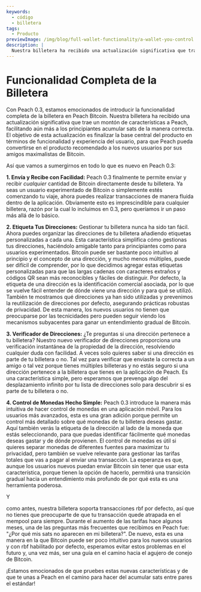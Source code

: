 ```yaml
---
keywords:
  - código
  - billetera
tags:
  - Producto
previewImage: /img/blog/full-wallet-functionality/a-wallet-you-control.png
description: |
  Nuestra billetera ha recibido una actualización significativa que trae un montón de características a Peach, facilitando aún más a los principiantes acumular sats de la manera correcta.
---
```


# Funcionalidad Completa de la Billetera

Con Peach 0.3, estamos emocionados de introducir la funcionalidad completa de la billetera en Peach Bitcoin.
Nuestra billetera ha recibido una actualización significativa que trae un montón de características a Peach, facilitando aún más a los principiantes acumular sats de la manera correcta.
El objetivo de esta actualización es finalizar la base central del producto en términos de funcionalidad y experiencia del usuario, para que Peach pueda convertirse en el producto recomendado a los nuevos usuarios por sus amigos maximalistas de Bitcoin.

Así que vamos a sumergirnos en todo lo que es nuevo en Peach 0.3:

**1. Envía y Recibe con Facilidad:** Peach 0.3 finalmente te permite enviar y recibir _cualquier_ cantidad de Bitcoin directamente desde tu billetera. Ya seas un usuario experimentado de Bitcoin o simplemente estés comenzando tu viaje, ahora puedes realizar transacciones de manera fluida dentro de la aplicación. Obviamente esto es imprescindible para cualquier billetera, razón por la cual lo incluimos en 0.3, pero queríamos ir un paso más allá de lo básico.

**2. Etiqueta Tus Direcciones:** Gestionar tu billetera nunca ha sido tan fácil. Ahora puedes organizar las direcciones de tu billetera añadiendo etiquetas personalizadas a cada una. Esta característica simplifica cómo gestionas tus direcciones, haciéndolo amigable tanto para principiantes como para usuarios experimentados.
Bitcoin puede ser bastante poco intuitivo al principio y el concepto de una dirección, y mucho menos múltiples, puede ser difícil de comprender, por lo que decidimos agregar estas etiquetas personalizadas para que las largas cadenas con caracteres extraños y códigos QR sean más reconocibles y fáciles de distinguir. Por defecto, la etiqueta de una dirección es la identificación comercial asociada, por lo que se vuelve fácil entender de dónde viene una dirección y para qué se utilizó.
También te mostramos qué direcciones ya han sido utilizadas y prevenimos la reutilización de direcciones por defecto, asegurando prácticas robustas de privacidad.
De esta manera, los nuevos usuarios no tienen que preocuparse por las tecnicidades pero pueden seguir viendo los mecanismos subyacentes para ganar un entendimiento gradual de Bitcoin.

**3. Verificador de Direcciones:** ¿Te preguntas si una dirección pertenece a tu billetera? Nuestro nuevo verificador de direcciones proporciona una verificación instantánea de la propiedad de la dirección, resolviendo cualquier duda con facilidad.
A veces solo quieres saber si una dirección es parte de tu billetera o no. Tal vez para verificar que enviaste la correcta a un amigo o tal vez porque tienes múltiples billeteras y no estás seguro si una dirección pertenece a la billetera que tienes en la aplicación de Peach. Es una característica simple, pero esperamos que prevenga algo del desplazamiento infinito por tu lista de direcciones solo para descubrir si es parte de tu billetera o no.

**4. Control de Monedas Hecho Simple:** Peach 0.3 introduce la manera más intuitiva de hacer control de monedas en una aplicación móvil. Para los usuarios más avanzados, esta es una gran adición porque permite un control más detallado sobre qué monedas de tu billetera deseas gastar. Aquí también verás la etiqueta de la dirección al lado de la moneda que estás seleccionando, para que puedas identificar fácilmente qué monedas deseas gastar y de dónde provienen.
El control de monedas es útil si quieres separar monedas de diferentes fuentes para maximizar tu privacidad, pero también se vuelve relevante para gestionar las tarifas totales que vas a pagar al enviar una transacción. La esperanza es que, aunque los usuarios nuevos puedan enviar Bitcoin sin tener que usar esta característica, porque tienen la opción de hacerlo, permitirá una transición gradual hacia un entendimiento más profundo de por qué esta es una herramienta poderosa.

Y

 como antes, nuestra billetera soporta transacciones rbf por defecto, así que no tienes que preocuparte de que tu transacción quede atrapada en el mempool para siempre. Durante el aumento de las tarifas hace algunos meses, una de las preguntas más frecuentes que recibimos en Peach fue: "¿Por qué mis sats no aparecen en mi billetera?". De nuevo, esta es una manera en la que Bitcoin puede ser poco intuitivo para los nuevos usuarios y con rbf habilitado por defecto, esperamos evitar estos problemas en el futuro y, una vez más, ser una guía en el camino hacia el agujero de conejo de Bitcoin.

¡Estamos emocionados de que pruebes estas nuevas características y de que te unas a Peach en el camino para hacer del acumular sats entre pares el estándar!
